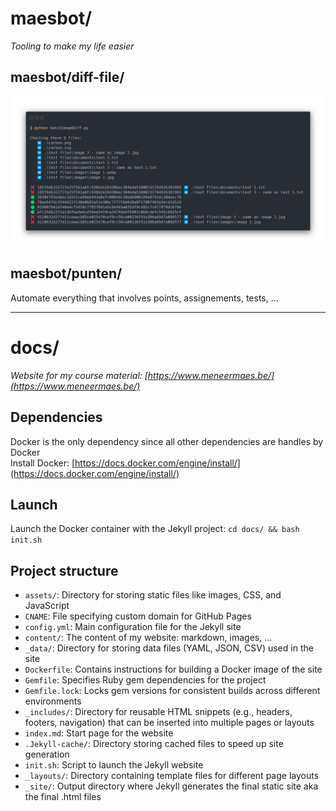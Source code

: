 # maesbot/
*Tooling to make my life easier*

## maesbot/diff-file/ 
![diff-fileTerminal output](readme/carbon.png)

## maesbot/punten/
Automate everything that involves points, assignements, tests, ...

---

# docs/
*Website for my course material: [https://www.meneermaes.be/](https://www.meneermaes.be/)*

## Dependencies

Docker is the only dependency since all other dependencies are handles by Docker  
Install Docker: [https://docs.docker.com/engine/install/](https://docs.docker.com/engine/install/)  

## Launch
Launch the Docker container with the Jekyll project: `cd docs/ && bash init.sh`  

## Project structure
- `assets/`: Directory for storing static files like images, CSS, and JavaScript
- `CNAME`: File specifying custom domain for GitHub Pages
- `config.yml`: Main configuration file for the Jekyll site
- `content/`: The content of my website: markdown, images, ...
- `_data/`: Directory for storing data files (YAML, JSON, CSV) used in the site
- `Dockerfile`: Contains instructions for building a Docker image of the site
- `Gemfile`: Specifies Ruby gem dependencies for the project
- `Gemfile.lock`: Locks gem versions for consistent builds across different environments
- `_includes/`: Directory for reusable HTML snippets (e.g., headers, footers, navigation) that can be inserted into multiple pages or layouts
- `index.md`: Start page for the website
- `.Jekyll-cache/`: Directory storing cached files to speed up site generation
- `init.sh`: Script to launch the Jekyll website
- `_layouts/`: Directory containing template files for different page layouts
- `_site/`: Output directory where Jekyll generates the final static site aka the final .html files
